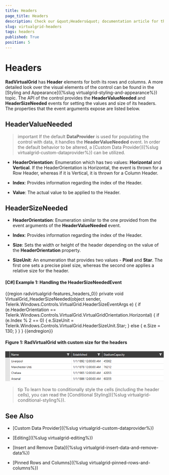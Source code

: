 ```yaml
---
title: Headers
page_title: Headers
description: Check our &quot;Headers&quot; documentation article for the RadVirtualGrid {{ site.framework_name }} control.
slug: virtualgrid-headers
tags: headers
published: True
position: 5
---
```


# Headers

__RadVirtualGrid__ has __Header__ elements for both its rows and columns. A more detailed look over the visual elements of the control can be found in the [Styling and Appearance]({%slug virtualgrid-styling-and-appearance%}) topic. The API of the control provides the __HeaderValueNeeded__ and __HeaderSizeNeeded__ events for setting the values and size of its headers. The properties that the event arguments expose are listed below.

## HeaderValueNeeded

>important If the default __DataProvider__ is used for populating the control with data, it handles the __HeaderValueNeeded__ event. In order the default behavior to be altered, a [Custom Data Provider]({%slug virtualgrid-custom-dataprovider%}) can be utilized.

* __HeaderOrientation__: Enumeration which has two values: __Horizontal__ and __Vertical__. If the HeaderOrientation is Horizontal, the event is thrown for a Row Header, whereas if it is Vertical, it is thrown for a Column Header.

* __Index__: Provides information regarding the index of the Header.

* __Value__: The actual value to be applied to the Header.

## HeaderSizeNeeded

* __HeaderOrientation__: Enumeration similar to the one provided from the event arguments of the __HeaderValueNeeded__ event.

* __Index__: Provides information regarding the index of the Header.

* __Size__: Sets the width or height of the header depending on the value of the __HeaderOrientation__ property.

* __SizeUnit__: An enumeration that provides two values - __Pixel__ and __Star__. The first one sets a precise pixel size, whereas the second one applies a relative size for the header.

#### __[C#] Example 1: Handling the HeaderSizeNeededEvent__

{{region radvirtualgrid-features_headers_0}}
	private void VirtualGrid_HeaderSizeNeeded(object sender, Telerik.Windows.Controls.VirtualGrid.HeaderSizeEventArgs e)
        {
            if (e.HeaderOrientation == Telerik.Windows.Controls.VirtualGrid.VirtualGridOrientation.Horizontal)
            {
                if (e.Index % 2 == 0)
                {
                    e.SizeUnit = Telerik.Windows.Controls.VirtualGrid.HeaderSizeUnit.Star;
                }
                else
                {
                    e.Size = 130;
                }
            }
        }
{{endregion}}

#### __Figure 1: RadVirtualGrid with custom size for the headers__

![RadVirtualGrid with custom size for the headers](images/RadVirtualGrid_Features_Headers01.png)

>tip To learn how to conditionally style the cells (including the header cells), you can read the [Conditional Styling]({%slug virtualgrid-conditional-styling%}).

## See Also

* [Custom Data Provider]({%slug virtualgrid-custom-dataprovider%})

* [Editing]({%slug virtualgrid-editing%})

* [Insert and Remove Data]({%slug virtualgrid-insert-data-and-remove-data%})

* [Pinned Rows and Columns]({%slug virtualgrid-pinned-rows-and-columns%})
